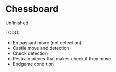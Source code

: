 # Chessboard

Unfinished

TODO:
- En passant move (not detection)
- Castle move and detection
- Check detection
- Restrain pieces that makes check if they move
- Endgame condition